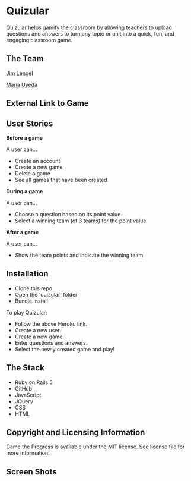 # Quizular

Quizular helps gamify the classroom by allowing teachers to upload questions and answers to turn any topic or unit into a quick, fun, and engaging classroom game.


## The Team

[Jim Lengel](https://github.com/jimlengel)

[Maria Uyeda](https://github.com/mariauyeda)


## External Link to Game


## User Stories

**Before a game**

A user can...

- Create an account
- Create a new game
- Delete a game
- See all games that have been created

**During a game**

A user can...

- Choose a question based on its point value
- Select a winning team (of 3 teams) for the point value

**After a game**

A user can...

- Show the team points and indicate the winning team


## Installation

- Clone this repo
- Open the 'quizular' folder
- Bundle Install


To play Quizular:

 - Follow the above Heroku link.
 - Create a new user.
 - Create a new game.
 - Enter questions and answers.
 - Select the newly created game and play!


## The Stack

- Ruby on Rails 5
- GitHub
- JavaScript
- JQuery
- CSS
- HTML


## Copyright and Licensing Information

Game the Progress is available under the MIT license. See license file for more information.

## Screen Shots

